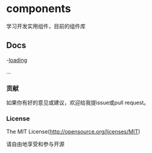 # components
学习开发实用组件，目前的组件库

## Docs
-[loading](public/components/loading/)

...

### 贡献

如果你有好的意见或建议，欢迎给我提issue或pull request。

### License

The MIT License(http://opensource.org/licenses/MIT)


请自由地享受和参与开源